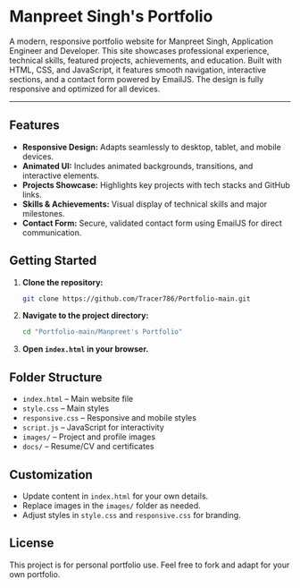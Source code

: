 # Manpreet Singh's Portfolio

A modern, responsive portfolio website for Manpreet Singh, Application Engineer and Developer. This site showcases professional experience, technical skills, featured projects, achievements, and education. Built with HTML, CSS, and JavaScript, it features smooth navigation, interactive sections, and a contact form powered by EmailJS. The design is fully responsive and optimized for all devices.

---

## Features

- **Responsive Design:** Adapts seamlessly to desktop, tablet, and mobile devices.
- **Animated UI:** Includes animated backgrounds, transitions, and interactive elements.
- **Projects Showcase:** Highlights key projects with tech stacks and GitHub links.
- **Skills & Achievements:** Visual display of technical skills and major milestones.
- **Contact Form:** Secure, validated contact form using EmailJS for direct communication.

## Getting Started

1. **Clone the repository:**
   ```bash
   git clone https://github.com/Tracer786/Portfolio-main.git
   ```
2. **Navigate to the project directory:**
   ```bash
   cd "Portfolio-main/Manpreet's Portfolio"
   ```
3. **Open `index.html` in your browser.**

## Folder Structure

- `index.html` – Main website file
- `style.css` – Main styles
- `responsive.css` – Responsive and mobile styles
- `script.js` – JavaScript for interactivity
- `images/` – Project and profile images
- `docs/` – Resume/CV and certificates

## Customization

- Update content in `index.html` for your own details.
- Replace images in the `images/` folder as needed.
- Adjust styles in `style.css` and `responsive.css` for branding.

## License

This project is for personal portfolio use. Feel free to fork and adapt for your own portfolio.
